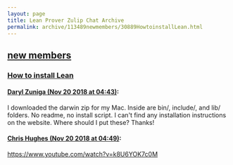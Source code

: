 ```yaml
---
layout: page
title: Lean Prover Zulip Chat Archive 
permalink: archive/113489newmembers/30889HowtoinstallLean.html
---
```


## [new members](index.html)
### [How to install Lean](30889HowtoinstallLean.html)

#### [Daryl Zuniga (Nov 20 2018 at 04:43)](https://leanprover.zulipchat.com/#narrow/stream/113489-new%20members/topic/How%20to%20install%20Lean/near/148014581):
I downloaded the darwin zip for my Mac. Inside are bin/, include/, and lib/ folders. No readme, no install script. I can't find any installation instructions on the website. Where should I put these?
Thanks!

#### [Chris Hughes (Nov 20 2018 at 04:49)](https://leanprover.zulipchat.com/#narrow/stream/113489-new%20members/topic/How%20to%20install%20Lean/near/148014809):
https://www.youtube.com/watch?v=k8U6YOK7c0M

